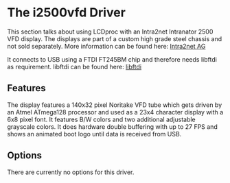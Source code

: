 # The i2500vfd Driver

This section talks about using LCDproc with an Intra2net Intranator 2500
VFD display. The displays are part of a custom high grade steel chassis
and not sold separately. More information can be found here: [Intra2net
AG](http://www.intra2net.com/)

It connects to USB using a FTDI FT245BM chip and therefore needs libftdi
as requirement. libftdi can be found here:
[libftdi](http://www.intra2net.com/en/developer/libftdi/)

## Features

The display features a 140x32 pixel Noritake VFD tube which gets driven
by an Atmel ATmega128 processor and used as a 23x4 character display
with a 6x8 pixel font. It features B/W colors and two additional
adjustable grayscale colors. It does hardware double buffering with up
to 27 FPS and shows an animated boot logo until data is received from
USB.

## Options

There are currently no options for this driver.
